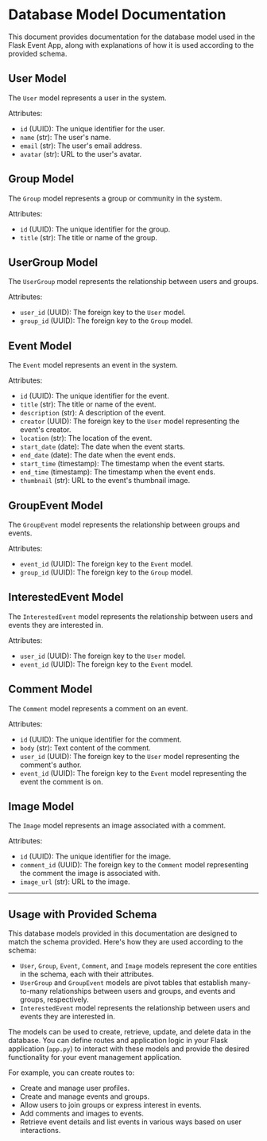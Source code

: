 # Database Model Documentation

This document provides documentation for the database model used in the Flask Event App, along with explanations of how it is used according to the provided schema.

## User Model

The `User` model represents a user in the system.

Attributes:
- `id` (UUID): The unique identifier for the user.
- `name` (str): The user's name.
- `email` (str): The user's email address.
- `avatar` (str): URL to the user's avatar.

## Group Model

The `Group` model represents a group or community in the system.

Attributes:
- `id` (UUID): The unique identifier for the group.
- `title` (str): The title or name of the group.

## UserGroup Model

The `UserGroup` model represents the relationship between users and groups.

Attributes:
- `user_id` (UUID): The foreign key to the `User` model.
- `group_id` (UUID): The foreign key to the `Group` model.

## Event Model

The `Event` model represents an event in the system.

Attributes:
- `id` (UUID): The unique identifier for the event.
- `title` (str): The title or name of the event.
- `description` (str): A description of the event.
- `creator` (UUID): The foreign key to the `User` model representing the event's creator.
- `location` (str): The location of the event.
- `start_date` (date): The date when the event starts.
- `end_date` (date): The date when the event ends.
- `start_time` (timestamp): The timestamp when the event starts.
- `end_time` (timestamp): The timestamp when the event ends.
- `thumbnail` (str): URL to the event's thumbnail image.

## GroupEvent Model

The `GroupEvent` model represents the relationship between groups and events.

Attributes:
- `event_id` (UUID): The foreign key to the `Event` model.
- `group_id` (UUID): The foreign key to the `Group` model.

## InterestedEvent Model

The `InterestedEvent` model represents the relationship between users and events they are interested in.

Attributes:
- `user_id` (UUID): The foreign key to the `User` model.
- `event_id` (UUID): The foreign key to the `Event` model.

## Comment Model

The `Comment` model represents a comment on an event.

Attributes:
- `id` (UUID): The unique identifier for the comment.
- `body` (str): Text content of the comment.
- `user_id` (UUID): The foreign key to the `User` model representing the comment's author.
- `event_id` (UUID): The foreign key to the `Event` model representing the event the comment is on.

## Image Model

The `Image` model represents an image associated with a comment.

Attributes:
- `id` (UUID): The unique identifier for the image.
- `comment_id` (UUID): The foreign key to the `Comment` model representing the comment the image is associated with.
- `image_url` (str): URL to the image.

---

## Usage with Provided Schema

This database models provided in this documentation are designed to match the schema provided. Here's how they are used according to the schema:

- `User`, `Group`, `Event`, `Comment`, and `Image` models represent the core entities in the schema, each with their attributes.
- `UserGroup` and `GroupEvent` models are pivot tables that establish many-to-many relationships between users and groups, and events and groups, respectively.
- `InterestedEvent` model represents the relationship between users and events they are interested in.

The models can be used to create, retrieve, update, and delete data in the database. You can define routes and application logic in your Flask application (`app.py`) to interact with these models and provide the desired functionality for your event management application.

For example, you can create routes to:
- Create and manage user profiles.
- Create and manage events and groups.
- Allow users to join groups or express interest in events.
- Add comments and images to events.
- Retrieve event details and list events in various ways based on user interactions.


